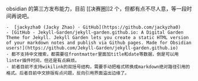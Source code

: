 obsidian 的第三方发布能力，目前 [[决赛圈]]2 个，但都有点不尽人意，等一段时间再说吧。

	-  [jackyzha0 (Jacky Zhao) · GitHub](https://github.com/jackyzha0)
	- [GitHub - Jekyll-Garden/jekyll-garden.github.io: A Digital Garden Theme for Jekyll. Jekyll Garden lets you create a static HTML version of your markdown notes and publish via Github pages. Made for Obsidian users!](https://github.com/Jekyll-Garden/jekyll-garden.github.io)
	- 都不支持中文搜索，都需要往frontmatter里面加title和date等数据，倒是可以用linter插件时间，但还是有点麻烦。
	- 前者目前不支持wikilink的双括号结构，需要手动把格式转换成markdown绝对路径引用的格式。后者目前中文排版有点问题，反向引用界面溢出边缘了。
